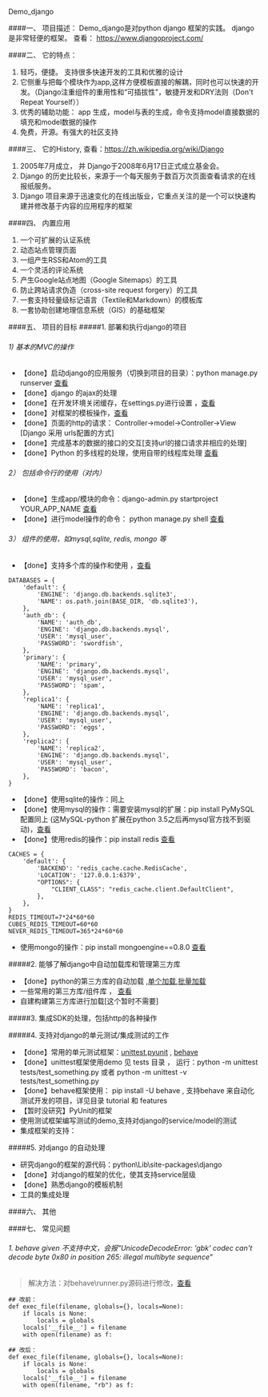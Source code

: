Demo_django

####一、 项目描述：
Demo_django是对python django 框架的实践。 django 是非常轻便的框架。 查看： https://www.djangoproject.com/

####二、 它的特点：
1. 轻巧，便捷。 支持很多快速开发的工具和优雅的设计
2. 它侧重与把每个模块作为app,这样方便模板直接的解耦，同时也可以快速的开发。（Django注重组件的重用性和“可插拔性”，敏捷开发和DRY法则（Don't Repeat Yourself））
3. 优秀的辅助功能： app 生成，model与表的生成，命令支持model直接数据的填充和model数据的操作
4. 免费，开源。有强大的社区支持

####三、 它的History, 查看：https://zh.wikipedia.org/wiki/Django
1. 2005年7月成立， 并 Django于2008年6月17日正式成立基金会。
1. Django 的历史比较长，来源于一个每天服务于数百万次页面查看请求的在线报纸服务。
2. Django 项目来源于迅速变化的在线出版业，它重点关注的是一个可以快速构建并修改基于内容的应用程序的框架

####四、 内置应用
1. 一个可扩展的认证系统
2. 动态站点管理页面
3. 一组产生RSS和Atom的工具
4. 一个灵活的评论系统
5. 产生Google站点地图（Google Sitemaps）的工具
6. 防止跨站请求伪造（cross-site request forgery）的工具
7. 一套支持轻量级标记语言（Textile和Markdown）的模板库
8. 一套协助创建地理信息系统（GIS）的基础框架

####五、 项目的目标
#####1.  部署和执行django的项目
###### 1) 基本的MVC的操作 
- 【done】启动django的应用服务（切换到项目的目录）：python manage.py runserver [查看](https://andrew-liu.gitbooks.io/django-blog/content/xiang_mu_yu_app.html)
- 【done】django 的ajax的处理
- 【done】在开发环境关闭缓存，在settings.py进行设置 ，[查看](http://www.dongcoder.com/detail-211402.html)
- 【done】对框架的模板操作，[查看](https://docs.djangoproject.com/en/1.10/topics/templates/)
- 【done】页面的http的请求： Controller->model->Controller->View [Django 采用 urls配置的方式]
- 【done】完成基本的数据的接口的交互[支持url的接口请求并相应的处理]
- 【done】Python 的多线程的处理，使用自带的线程库处理 [查看](http://www.runoob.com/python/python-multithreading.html)

###### 2） 包括命令行的使用（对内）
- 【done】生成app/模块的命令：django-admin.py startproject YOUR_APP_NAME [查看](https://andrew-liu.gitbooks.io/django-blog/content/xiang_mu_yu_app.html)
- 【done】进行model操作的命令： python manage.py shell  [查看](https://andrew-liu.gitbooks.io/django-blog/content/models.html)

###### 3） 组件的使用，如mysql,sqlite, redis, mongo 等
- 【done】支持多个库的操作和使用 ，[查看](https://segmentfault.com/a/1190000003555520)
```
DATABASES = {
    'default': {
        'ENGINE': 'django.db.backends.sqlite3',
        'NAME': os.path.join(BASE_DIR, 'db.sqlite3'),
    },
    'auth_db': {
        'NAME': 'auth_db',
        'ENGINE': 'django.db.backends.mysql',
        'USER': 'mysql_user',
        'PASSWORD': 'swordfish',
    },
    'primary': {
        'NAME': 'primary',
        'ENGINE': 'django.db.backends.mysql',
        'USER': 'mysql_user',
        'PASSWORD': 'spam',
    },
    'replica1': {
        'NAME': 'replica1',
        'ENGINE': 'django.db.backends.mysql',
        'USER': 'mysql_user',
        'PASSWORD': 'eggs',
    },
    'replica2': {
        'NAME': 'replica2',
        'ENGINE': 'django.db.backends.mysql',
        'USER': 'mysql_user',
        'PASSWORD': 'bacon',
    },
}
```
- 【done】使用sqlite的操作：同上
- 【done】使用mysql的操作：需要安装mysql的扩展：pip install PyMySQL  配置同上 (这MySQL-python 扩展在python 3.5之后再mysql官方找不到驱动)，[查看](https://github.com/PyMySQL/PyMySQL/)
- 【done】使用redis的操作：pip install redis [查看](https://github.com/sebleier/django-redis-cache)
```
CACHES = {
    'default': {
        'BACKEND': 'redis_cache.cache.RedisCache',
        'LOCATION': '127.0.0.1:6379',
        "OPTIONS": {
            "CLIENT_CLASS": "redis_cache.client.DefaultClient",
        },
    },
}
REDIS_TIMEOUT=7*24*60*60
CUBES_REDIS_TIMEOUT=60*60
NEVER_REDIS_TIMEOUT=365*24*60*60
```
- 使用mongo的操作：pip install mongoengine==0.8.0  [查看](http://staltz.com/djangoconfi-mongoengine/#/8)

#####2. 能够了解django中自动加载库和管理第三方库
- 【done】python的第三方库的自动加载 ,[单个加载](http://www.jianshu.com/p/41a9c25273b1),[批量加载](http://lazybios.com/2015/06/how-to-use-requirementstxt-file-in-python/)
- 一些常用的第三方库/组件库 ， [查看](http://dudu.zhihu.com/story/8083778)
- 自建构建第三方库进行加载[这个暂时不需要]


#####3. 集成SDK的处理，包括http的各种操作


#####4. 支持对django的单元测试/集成测试的工作
- 【done】常用的单元测试框架：[unittest](https://docs.python.org/3/library/unittest.html),[pyunit](http://pyunit.sourceforge.net/pyunit_cn.html) , [behave](http://pythonhosted.org/behave/)
- 【done】unittest框架使用demo 见 tests 目录 ， 运行：python -m unittest tests/test_something.py  或者 python -m unittest -v tests/test_something.py
- 【done】behave框架使用： pip install -U behave  , 支持behave 来自动化测试开发的项目，详见目录 tutorial 和 features 
- 【暂时没研究】PyUnit的框架
- 使用测试框架编写测试的demo,支持对django的service/model的测试
- 集成框架的支持：

#####5. 对django 的自动处理
- 研究django的框架的源代码：python\Lib\site-packages\django
- 【done】对django的框架的优化，使其支持service层级
- 【done】熟悉django的模板机制
- 工具的集成处理

####六、 其他

####七、 常见问题
###### 1. behave given 不支持中文，会报"UnicodeDecodeError: 'gbk' codec can't decode byte 0x80 in position 265: illegal multibyte sequence"
> 解决方法：对behave\runner.py源码进行修改，[查看](https://github.com/behave/behave/issues/361)
```
## 改前：
def exec_file(filename, globals={}, locals=None):
    if locals is None:
        locals = globals
    locals['__file__'] = filename
    with open(filename) as f:

## 改后：
def exec_file(filename, globals={}, locals=None):
    if locals is None:
        locals = globals
    locals['__file__'] = filename
    with open(filename, "rb") as f:

```
